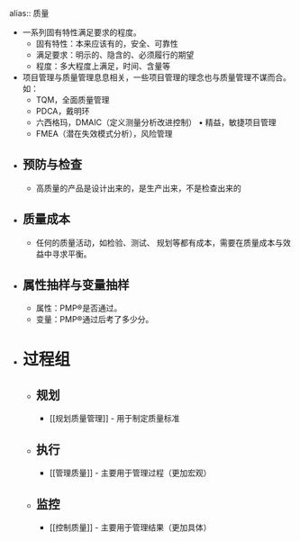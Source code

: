 alias:: 质量

- 一系列固有特性满足要求的程度。
	- 固有特性：本来应该有的，安全、可靠性
	- 满足要求：明示的、隐含的、必须履行的期望
	- 程度：多大程度上满足，时间、含量等
- 项目管理与质量管理息息相关，一些项目管理的理念也与质量管理不谋而合。如：
	- TQM，全面质量管理
	- PDCA，戴明环
	- 六西格玛，DMAIC（定义测量分析改进控制） • 精益，敏捷项目管理
	- FMEA（潜在失效模式分析），风险管理
- ## 预防与检查
	- 高质量的产品是设计出来的，是生产出来，不是检查出来的
- ## 质量成本
	- 任何的质量活动，如检验、测试、 规划等都有成本，需要在质量成本与效益中寻求平衡。
- ## 属性抽样与变量抽样
	- 属性：PMP®是否通过。
	- 变量：PMP®通过后考了多少分。
- # 过程组
	- ## 规划
		- [[规划质量管理]] - 用于制定质量标准
	- ## 执行
		- [[管理质量]] - 主要用于管理过程（更加宏观）
	- ## 监控
		- [[控制质量]] -  主要用于管理结果（更加具体）